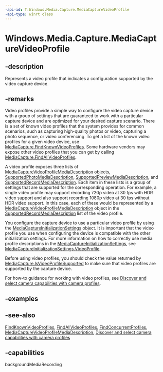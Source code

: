 ```yaml
---
-api-id: T:Windows.Media.Capture.MediaCaptureVideoProfile
-api-type: winrt class
---
```


<!-- Class syntax.
public class MediaCaptureVideoProfile : Windows.Media.Capture.IMediaCaptureVideoProfile
-->

# Windows.Media.Capture.MediaCaptureVideoProfile

## -description
Represents a video profile that indicates a configuration supported by the video capture device.

## -remarks
Video profiles provide a simple way to configure the video capture device with a group of settings that are guaranteed to work with a particular capture device and are optimized for your desired capture scenario. There is a set of known video profiles that the system provides for common scenarios, such as capturing high-quality photos or video, capturing a photo sequence, or video conferencing. To get a list of the known video profiles for a given video device, use [MediaCapture.FindKnownVideoProfiles](mediacapture_findknownvideoprofiles_875917242.md). Some hardware vendors may expose other video profiles that you can get by calling [MediaCapture.FindAllVideoProfiles](mediacapture_findallvideoprofiles_690787568.md).

A video profile exposes three lists of [MediaCaptureVideoProfileMediaDescription](mediacapturevideoprofilemediadescription.md) objects, [SupportedPhotoMediaDescription](mediacapturevideoprofile_supportedphotomediadescription.md), [SupportedPreviewMediaDescription](mediacapturevideoprofile_supportedpreviewmediadescription.md), and [SupportedRecordMediaDescription](mediacapturevideoprofile_supportedrecordmediadescription.md). Each item in these lists is a group of settings that are supported for the corresponding operation. For example, a single video profile may support recording 720p video at 30 fps with HDR video support and also support recording 1080p video at 30 fps without HDR video support. In this case, each of these would be represented by a [MediaCaptureVideoProfileMediaDescription](mediacapturevideoprofilemediadescription.md) object in the [SupportedRecordMediaDescription](mediacapturevideoprofile_supportedrecordmediadescription.md) list of the video profile.

You configure the capture device to use a particular video profile by using the [MediaCaptureInitializationSettings](mediacaptureinitializationsettings.md) object. It is important that the video profile you use when configuring the device is compatible with the other initialization settings. For more information on how to correctly use media profile descriptions in the [MediaCaptureInitializationSettings](mediacaptureinitializationsettings.md), see [MediaCaptureInitializationSettings.VideoProfile](mediacaptureinitializationsettings_videoprofile.md).

Before using video profiles, you should check the value returned by [MediaCapture.IsVideoProfileSupported](mediacapture_isvideoprofilesupported_190014579.md) to make sure that video profiles are supported by the capture device.

For how-to guidance for working with video profiles, see [Discover and select camera capabilities with camera profiles](https://msdn.microsoft.com/windows/uwp/audio-video-camera/camera-profiles).

## -examples

## -see-also
[FindKnownVideoProfiles](mediacapture_findknownvideoprofiles_875917242.md), [FindAllVideoProfiles](mediacapture_findallvideoprofiles_690787568.md), [FindConcurrentProfiles](mediacapture_findconcurrentprofiles_834250833.md), [MediaCaptureVideoProfileMediaDescription](mediacapturevideoprofilemediadescription.md), [Discover and select camera capabilities with camera profiles](https://msdn.microsoft.com/windows/uwp/audio-video-camera/camera-profiles)
## -capabilities
backgroundMediaRecording
